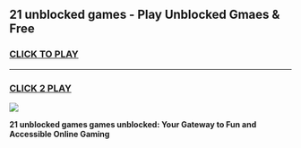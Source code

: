 
## 21 unblocked games - Play Unblocked Gmaes & Free
<h3>
<a href="https://premium.freeplayer.one?title=21_unblocked_games&ref=19F">CLICK TO PLAY</a></h3>
<hr>

<h3>
<a href="https://premium.freeplayer.one?title=21_unblocked_games&ref=19F">CLICK 2 PLAY</a>
  
</h3>

<a href="https://premium.freeplayer.one?title=21_unblocked_games&ref=19F/"><img src="https://clearcache.store/games.png"></a>


**21 unblocked games games unblocked: Your Gateway to Fun and Accessible Online Gaming**
